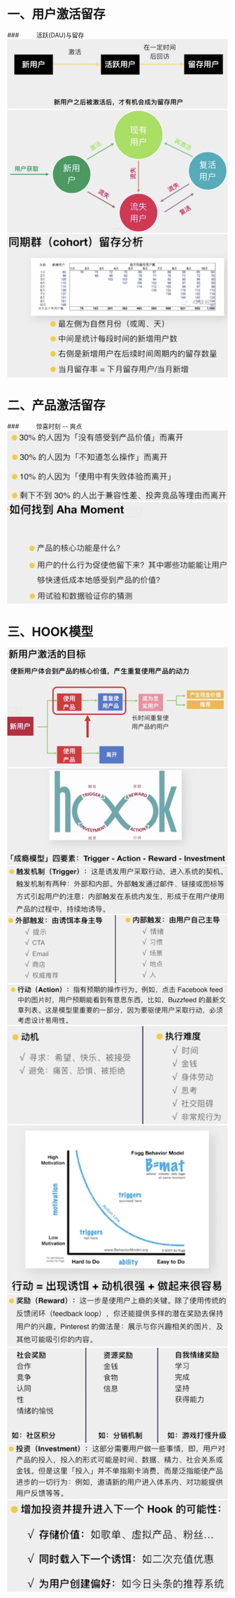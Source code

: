 # 一、用户激活留存
###&nbsp;&nbsp;&nbsp;&nbsp;&nbsp;&nbsp;&nbsp;&nbsp;&nbsp;&nbsp;活跃(DAU)与留存
![](/assets/QQ20190721-212938@2x.png)
![](/assets/QQ20190721-213102@2x.png)
![](/assets/QQ20190721-213501@2x.png)
# 二、产品激活留存 
###&nbsp;&nbsp;&nbsp;&nbsp;&nbsp;&nbsp;&nbsp;&nbsp;&nbsp;&nbsp;惊喜时刻 -- 爽点
![](/assets/QQ20190721-220827@2x.png)
![](/assets/QQ20190721-221729@2x.png)
# 三、HOOK模型
![](/assets/QQ20190721-213833@2x.png)
![](/assets/QQ20190721-214003@2x.png)
![](/assets/QQ20190721-214042@2x.png)
![](/assets/QQ20190721-214126@2x.png)
![](/assets/QQ20190721-214518@2x.png)
![](/assets/QQ20190721-214833@2x.png)
![](/assets/QQ20190721-214702@2x.png)
![](/assets/QQ20190721-215136@2x.png)
![](/assets/QQ20190721-215253@2x.png)
![](/assets/QQ20190721-215519@2x.png)
![](/assets/QQ20190721-215531@2x.png)















